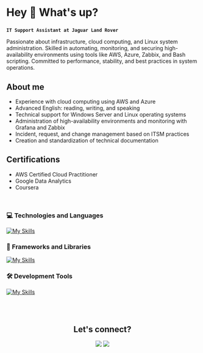 <h1 align="left">Hey 👋 What's up?</h1>


###

**`IT Support Assistant at Jaguar Land Rover`**

Passionate about infrastructure, cloud computing, and Linux system administration. Skilled in automating, monitoring, and securing high-availability environments using tools like AWS, Azure, Zabbix, and Bash scripting. Committed to performance, stability, and best practices in system operations.
###

<h2 align="left">About me</h2>

- Experience with cloud computing using AWS and Azure
- Advanced English: reading, writing, and speaking
- Technical support for Windows Server and Linux operating systems
- Administration of high-availability environments and monitoring with Grafana and Zabbix
- Incident, request, and change management based on ITSM practices
- Creation and standardization of technical documentation

<h2 align="left"> Certifications</h2>

- AWS Certified Cloud Practitioner
- Google Data Analytics
- Coursera

<br>

### 💻 Technologies and Languages
[![My Skills](https://skillicons.dev/icons?i=docker)](https://skillicons.dev)

### 🚀 Frameworks and Libraries
[![My Skills](https://skillicons.dev/icons?i=react,nodejs,mysql)](https://skillicons.dev)

### 🛠️ Development Tools
[![My Skills](https://skillicons.dev/icons?i=git,github,figma,vscode)](https://skillicons.dev)

<br>
<br>

<h2 align="center">
   Let's connect? </h2>
   
<div align="center">
  <a href="https://www.linkedin.com/in/otavioaugusto855/"><img src="https://img.shields.io/badge/LinkedIn-0077B5?style=for-the-badge&logo=linkedin&logoColor=white"/></a>
  <a href="mailto:otvoaugst@gmail.com"><img src="https://img.shields.io/badge/Gmail-D14836?style=for-the-badge&logo=gmail&logoColor=white"/></a>
</div>



